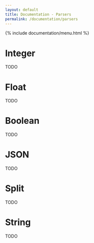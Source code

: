 ```yaml
---
layout: default
title: Documentation - Parsers
permalink: /documentation/parsers
---
```


{% include documentation/menu.html %}

# Integer

TODO

# Float

TODO

# Boolean

TODO

# JSON

TODO

# Split

TODO

# String

TODO
